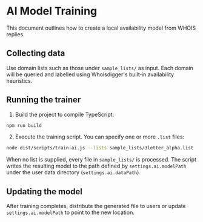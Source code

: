 # AI Model Training

This document outlines how to create a local availability model from WHOIS replies.

## Collecting data

Use domain lists such as those under `sample_lists/` as input. Each domain will be queried and labelled using Whoisdigger's built‑in availability heuristics.

## Running the trainer

1. Build the project to compile TypeScript:

```bash
npm run build
```

2. Execute the training script. You can specify one or more `.list` files:

```bash
node dist/scripts/train-ai.js --lists sample_lists/3letter_alpha.list
```

When no list is supplied, every file in `sample_lists/` is processed. The script writes the resulting model to the path defined by `settings.ai.modelPath` under the user data directory (`settings.ai.dataPath`).

## Updating the model

After training completes, distribute the generated file to users or update `settings.ai.modelPath` to point to the new location.

